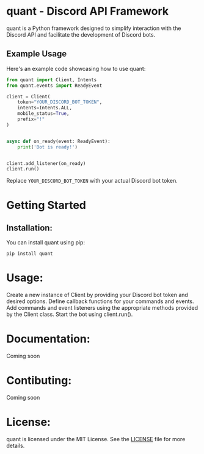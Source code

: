 # quant - Discord API Framework

quant is a Python framework designed to simplify interaction with the Discord API and facilitate the development of Discord bots.

## Example Usage

Here's an example code showcasing how to use quant:

```python
from quant import Client, Intents
from quant.events import ReadyEvent

client = Client(
    token="YOUR_DISCORD_BOT_TOKEN",
    intents=Intents.ALL,
    mobile_status=True,
    prefix="!"
)


async def on_ready(event: ReadyEvent):
    print('Bot is ready!')


client.add_listener(on_ready)
client.run()
```
Replace `YOUR_DISCORD_BOT_TOKEN` with your actual Discord bot token.

# Getting Started
## Installation:
You can install quant using pip:

`pip install quant`

# Usage:

Create a new instance of Client by providing your Discord bot token and desired options.
Define callback functions for your commands and events.
Add commands and event listeners using the appropriate methods provided by the Client class.
Start the bot using client.run().

# Documentation:
Coming soon


# Contibuting:
Coming soon


# License:
quant is licensed under the MIT License. See the [LICENSE](https://github.com/MagM1go/quant/blob/main/LICENSE) file for more details.
